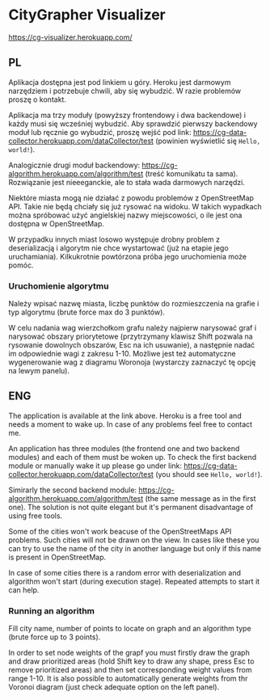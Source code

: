 # CityGrapher Visualizer

https://cg-visualizer.herokuapp.com/

## PL

Aplikacja dostępna jest pod linkiem u góry. Heroku jest darmowym narzędziem i potrzebuje chwili, aby się wybudzić. W razie problemów proszę o kontakt.

Aplikacja ma trzy moduły (powyższy frontendowy i dwa backendowe) i każdy musi się wcześniej wybudzić. Aby sprawdzić pierwszy backendowy moduł lub ręcznie go wybudzić, proszę wejść pod link:
https://cg-data-collector.herokuapp.com/dataCollector/test (powinien wyświetlić się `Hello, world!`).

Analogicznie drugi moduł backendowy:
https://cg-algorithm.herokuapp.com/algorithm/test (treść komunikatu ta sama). Rozwiązanie jest nieeeganckie, ale to stała wada darmowych narzędzi.

Niektóre miasta mogą nie działać z powodu problemów z OpenStreetMap API. Takie nie będą chciały się już rysować na widoku. W takich wypadkach można spróbować użyć angielskiej nazwy miejscowości, o ile jest ona dostępna w OpenStreetMap.

W przypadku innych miast losowo występuje drobny problem z deserializacją i algorytm nie chce wystartować (już na etapie jego uruchamiania). Kilkukrotnie powtórzona próba jego uruchomienia może pomóc.

### Uruchomienie algorytmu

Należy wpisać nazwę miasta, liczbę punktów do rozmieszczenia na grafie i typ algorytmu (brute force max do 3 punktów).

W celu nadania wag wierzchołkom grafu należy najpierw narysować graf i narysować obszary priorytetowe (przytrzymany klawisz Shift pozwala na rysowanie dowolnych obszarów, Esc na ich usuwanie), a następnie nadać im odpowiednie wagi z zakresu 1-10. Możliwe jest też automatyczne wygenerowanie wag z diagramu Woronoja (wystarczy zaznaczyć tę opcję na lewym panelu).


## ENG

The application is available at the link above. Heroku is a free tool and needs a moment to wake up. In case of any problems feel free to contact me.

An application has three modules (the frontend one and two backend modules) and each of them must be woken up. To check the first backend module or manually wake it up please go under link:
https://cg-data-collector.herokuapp.com/dataCollector/test (you should see `Hello, world!`).

Simirarly the second backend module:
https://cg-algorithm.herokuapp.com/algorithm/test (the same message as in the first one). The solution is not quite elegant but it's permanent disadvantage of using free tools.

Some of the cities won't work beacuse of the OpenStreetMaps API problems. Such cities will not be drawn on the view. In cases like these you can try to use the name of the city in another language but only if this name is present in OpenStreetMap.

In case of some cities there is a random error with deserialization and algorithm won't start (during execution stage). Repeated attempts to start it can help.

### Running an algorithm

Fill city name, number of points to locate on graph and an algorithm type (brute force up to 3 points).

In order to set node weights of the grapf you must firstly draw the graph and draw prioritized areas (hold Shift key to draw any shape, press Esc to remove prioritized areas) and then set corresponding weight values from range 1-10. It is also possible to automatically generate weights from thr Voronoi diagram (just check adequate option on the left panel).

